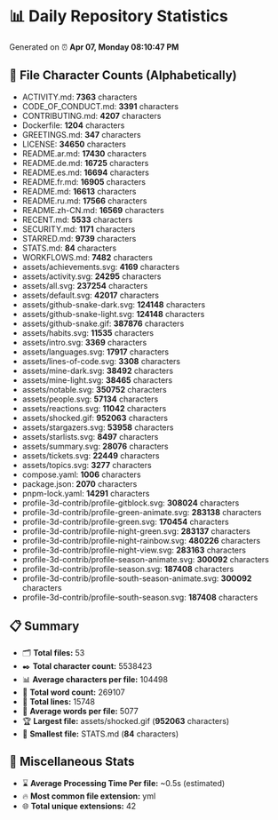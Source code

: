 # 📊 Daily Repository Statistics
Generated on ⏰ **Apr 07, Monday 08:10:47 PM**

## 📂 File Character Counts (Alphabetically)
- ACTIVITY.md: **7363** characters
- CODE_OF_CONDUCT.md: **3391** characters
- CONTRIBUTING.md: **4207** characters
- Dockerfile: **1204** characters
- GREETINGS.md: **347** characters
- LICENSE: **34650** characters
- README.ar.md: **17430** characters
- README.de.md: **16725** characters
- README.es.md: **16694** characters
- README.fr.md: **16905** characters
- README.md: **16613** characters
- README.ru.md: **17566** characters
- README.zh-CN.md: **16569** characters
- RECENT.md: **5533** characters
- SECURITY.md: **1171** characters
- STARRED.md: **9739** characters
- STATS.md: **84** characters
- WORKFLOWS.md: **7482** characters
- assets/achievements.svg: **4169** characters
- assets/activity.svg: **24295** characters
- assets/all.svg: **237254** characters
- assets/default.svg: **42017** characters
- assets/github-snake-dark.svg: **124148** characters
- assets/github-snake-light.svg: **124148** characters
- assets/github-snake.gif: **387876** characters
- assets/habits.svg: **11535** characters
- assets/intro.svg: **3369** characters
- assets/languages.svg: **17917** characters
- assets/lines-of-code.svg: **3308** characters
- assets/mine-dark.svg: **38492** characters
- assets/mine-light.svg: **38465** characters
- assets/notable.svg: **350752** characters
- assets/people.svg: **57134** characters
- assets/reactions.svg: **11042** characters
- assets/shocked.gif: **952063** characters
- assets/stargazers.svg: **53958** characters
- assets/starlists.svg: **8497** characters
- assets/summary.svg: **28076** characters
- assets/tickets.svg: **22449** characters
- assets/topics.svg: **3277** characters
- compose.yaml: **1006** characters
- package.json: **2070** characters
- pnpm-lock.yaml: **14291** characters
- profile-3d-contrib/profile-gitblock.svg: **308024** characters
- profile-3d-contrib/profile-green-animate.svg: **283138** characters
- profile-3d-contrib/profile-green.svg: **170454** characters
- profile-3d-contrib/profile-night-green.svg: **283137** characters
- profile-3d-contrib/profile-night-rainbow.svg: **480226** characters
- profile-3d-contrib/profile-night-view.svg: **283163** characters
- profile-3d-contrib/profile-season-animate.svg: **300092** characters
- profile-3d-contrib/profile-season.svg: **187408** characters
- profile-3d-contrib/profile-south-season-animate.svg: **300092** characters
- profile-3d-contrib/profile-south-season.svg: **187408** characters

## 📋 Summary
- 🗂️ **Total files:** 53
- ✒️ **Total character count:** 5538423
- 📊 **Average characters per file:** 104498
- 📝 **Total word count:** 269107
- 🧾 **Total lines:** 15748
- 📐 **Average words per file:** 5077
- 🏆 **Largest file:** assets/shocked.gif (**952063** characters)
- 🥉 **Smallest file:** STATS.md (**84** characters)

## 🌟 Miscellaneous Stats
- ⌛ **Average Processing Time Per file:** ~0.5s (estimated)
- 🔥 **Most common file extension:** yml
- 🌐 **Total unique extensions:** 42
